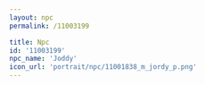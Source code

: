 ```yaml
---
layout: npc
permalink: /11003199

title: Npc
id: '11003199'
npc_name: 'Joddy'
icon_url: 'portrait/npc/11001838_m_jordy_p.png'
---
```

